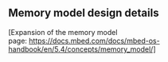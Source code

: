 ## Memory model design details

[Expansion of the memory model page: https://docs.mbed.com/docs/mbed-os-handbook/en/5.4/concepts/memory_model/]
